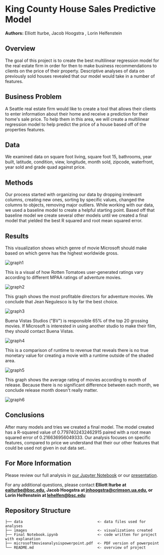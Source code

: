 # King County House Sales Predictive Model

**Authors:** Elliott Iturbe, Jacob Hoogstra , Lorin Helfenstein 

## Overview
The goal of this project is to create the best multilinear regression model for the real estate firm in order for then to make business recommendations to clients on the price of their property. Descriptive analyses of data on previously sold houses revealed that our model would take in a number of features.
## Business Problem
A Seattle real estate firm would like to create a tool that allows their clients to enter information about their home and receive a prediction for their home's sale price. To help them in this area, we will create a multilinear regression model to help predict the price of a house based off of the properties features.

## Data
We examined data on square foot living, square foot 15, bathrooms, year built, latitude, condition, view, longitude, month sold, zipcode, waterfront, year sold and grade quad against price. 

## Methods
Our process started with organizing our data by dropping irrelevant columns, creating new ones, sorting by specific values, changed the columns to objects, removing major outliers. While working with our data, we used a baseline model to create a helpful starting point. Based off that baseline model we create several other models until we created a final model that yielded the best R squared and root mean squared error.

## Results

This visualization shows which genre of movie Microsoft should make based on which genre has the highest worldwide gross.

![graph1](./images/grouped_barplot_Seaborn_barplot_Python_corrected.png)

This is a visual of how Rotten Tomatoes user-generated ratings vary according to different MPAA ratings of adventure movies.

![graph2](./images/Rotten_tomatose_Ratings.png)

This graph shows the most profitable directors for adventure movies. We conclude that Jean Negulesco is by far the best choice.

![graph3](./images/Directors_and_Profit_for_Adventure_Movies.png)

Buena Vistas Studios ("BV") is responsible 65% of the top 20 grossing movies. If Microsoft is interested in using another studio to make their film, they should contact Buena Vistas.

![graph4](./images/top20_barplot_Seaborn_barplot_Python.png)

This is a comparison of runtime to revenue that reveals there is no true monetary value for creating a movie with a runtime outside of the shaded area.

![graph5](./images/Runtime_Comparison_line_added.png)

This graph shows the average rating of movies according to month of release. Because there is no significant difference between each month, we conclude release month doesn't really matter.

![graph6](./images/Month_and_Rating.png)

## Conclusions
After many models and tries we created a final model. The model created has a R-squared value of 0.7797402432462915 paired with a root mean squared error of 0.216636956049333. Our analysis focuses on specific features, compared to price we understand that their our other features that could be used not given in out data set..


## For More Information
Please review our full analysis in [our Jupyter Notebook](./Final/Notebook.ipynb) or our [presentation](./microsoftmovieanalysispowerpoint.pdf).

For any additional questions, please contact **Elliott Iturbe at eaiturbe@bsc.edu, Jacob Hoogstra at jnhoogstra@crimson.ua.edu, or Lorin Helfenstein at lehelfen@bsc.edu**

## Repository Structure

```
├── data                                  <- data files used for analyses
├── images                                <- visualizations created
├── Final Notebook.ipynb                  <- code written for project with explanation
├── microsoftmovieanalysispowerpoint.pdf  <- PDF version of powerpoint
└── README.md                             <- overview of project
```
